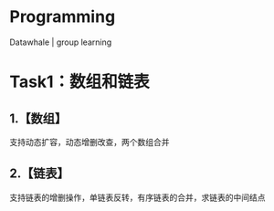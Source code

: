 # Programming
Datawhale | group learning

Task1：数组和链表
================


1.【数组】
---------

支持动态扩容，动态增删改查，两个数组合并

2.【链表】
--------

支持链表的增删操作，单链表反转，有序链表的合并，求链表的中间结点
